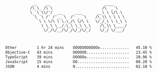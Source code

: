 <div align="center">
<pre><code>
 __    __                        ____      
/\ \  /\ \                      /\  _`\    
\ `\`\\/'/  __      ___       __\ \ \/\ \  
 `\ `\ /' /'__`\  /' _ `\    /\_\\ \ \ \ \ 
   `\ \ \/\ \ \.\_/\ \/\ \   \/_/_\ \ \_\ \
     \ \_\ \__/.\_\ \_\ \_\    /\_\\ \____/
      \/_/\/__/\/_/\/_/\/_/    \/_/ \/___/ 
                                           

</code></pre>

<!--START_SECTION:waka-->

```txt
Other         1 hr 24 mins    OOOOOOOOOOOo.............   45.10 %
Objective-C   43 mins         OOOOOO...................   23.45 %
TypeScript    39 mins         OOOOOo...................   20.96 %
JavaScript    15 mins         OO.......................   08.20 %
JSON          4 mins          0........................   02.18 %
```

<!--END_SECTION:waka-->

